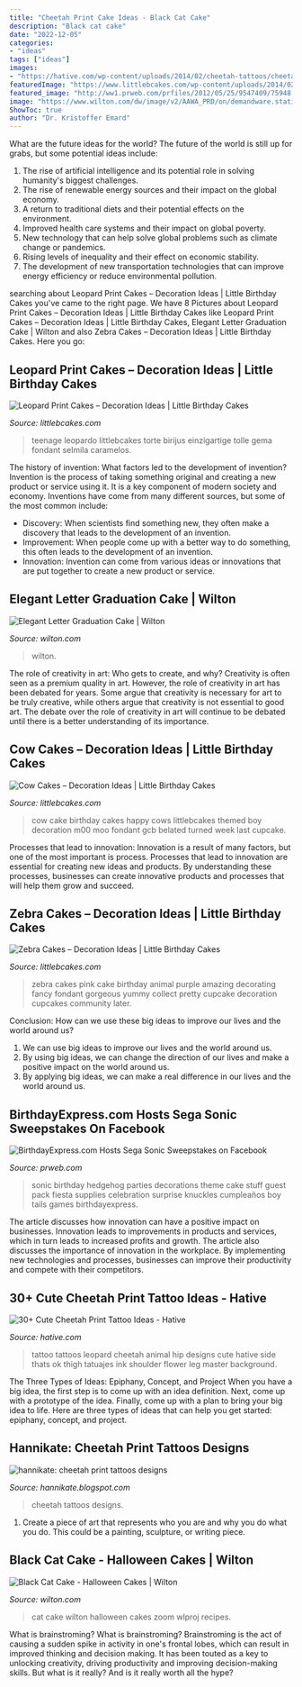 ```yaml
---
title: "Cheetah Print Cake Ideas - Black Cat Cake"
description: "Black cat cake"
date: "2022-12-05"
categories:
- "ideas"
tags: ["ideas"]
images:
- "https://hative.com/wp-content/uploads/2014/02/cheetah-tattoos/cheetah-hip-tattoo-for-girl-14.jpg"
featuredImage: "https://www.littlebcakes.com/wp-content/uploads/2014/02/Leopard-Print-Cake-Ideas.jpg"
featured_image: "http://ww1.prweb.com/prfiles/2012/05/25/9547409/75948.jpg"
image: "https://www.wilton.com/dw/image/v2/AAWA_PRD/on/demandware.static/-/Sites-wilton-project-master/default/dwaf15fb37/images/project/WLPROJ-9243/CoCeCaHa_44939-03.jpg?sw=1440&amp;sh=750&amp;sm=fit"
ShowToc: true
author: "Dr. Kristoffer Emard"
---
```



What are the future ideas for the world?
The future of the world is still up for grabs, but some potential ideas include: 
1. The rise of artificial intelligence and its potential role in solving humanity's biggest challenges. 
2. The rise of renewable energy sources and their impact on the global economy. 
3. A return to traditional diets and their potential effects on the environment. 
4. Improved health care systems and their impact on global poverty. 
5. New technology that can help solve global problems such as climate change or pandemics. 
6. Rising levels of inequality and their effect on economic stability. 
7. The development of new transportation technologies that can improve energy efficiency or reduce environmental pollution.

	

		
searching about Leopard Print Cakes – Decoration Ideas | Little Birthday Cakes you've came to the right page. We have 8 Pictures about Leopard Print Cakes – Decoration Ideas | Little Birthday Cakes like Leopard Print Cakes – Decoration Ideas | Little Birthday Cakes, Elegant Letter Graduation Cake | Wilton and also Zebra Cakes – Decoration Ideas | Little Birthday Cakes. Here you go:
		
    
## Leopard Print Cakes – Decoration Ideas | Little Birthday Cakes

<img loading=lazy src="https://www.littlebcakes.com/wp-content/uploads/2014/02/Leopard-Print-Cake-Ideas.jpg" onerror="this.onerror=null;this.src='https://tse3.mm.bing.net/th?id=OIP.g_2jRshugm6qVp9RAZptXAHaJ4&amp;pid=15.1';" alt="Leopard Print Cakes – Decoration Ideas | Little Birthday Cakes">

_Source: littlebcakes.com_

>teenage leopardo littlebcakes torte birijus einzigartige tolle gema fondant selmila caramelos. 

	

The history of invention: What factors led to the development of invention?
Invention is the process of taking something original and creating a new product or service using it. It is a key component of modern society and economy. Inventions have come from many different sources, but some of the most common include: 
- Discovery: When scientists find something new, they often make a discovery that leads to the development of an invention. 
- Improvement: When people come up with a better way to do something, this often leads to the development of an invention. 
- Innovation: Invention can come from various ideas or innovations that are put together to create a new product or service.

    
## Elegant Letter Graduation Cake | Wilton

<img loading=lazy src="https://www.wilton.com/dw/image/v2/AAWA_PRD/on/demandware.static/-/Sites-wilton-project-master/default/dwaf15fb37/images/project/WLPROJ-9243/CoCeCaHa_44939-03.jpg?sw=1440&amp;sh=750&amp;sm=fit" onerror="this.onerror=null;this.src='https://tse1.mm.bing.net/th?id=OIP.9lsKpV9C7UMxvu8n5_DFUAHaHa&amp;pid=15.1';" alt="Elegant Letter Graduation Cake | Wilton">

_Source: wilton.com_

>wilton. 

	

The role of creativity in art: Who gets to create, and why?
Creativity is often seen as a premium quality in art. However, the role of creativity in art has been debated for years. Some argue that creativity is necessary for art to be truly creative, while others argue that creativity is not essential to good art. The debate over the role of creativity in art will continue to be debated until there is a better understanding of its importance.

    
## Cow Cakes – Decoration Ideas | Little Birthday Cakes

<img loading=lazy src="http://www.littlebcakes.com/wp-content/uploads/2014/01/Cow-Cake-Images-768x1024.jpg" onerror="this.onerror=null;this.src='https://tse1.mm.bing.net/th?id=OIP.K3CLj0TlBLWtsD8Jlowi1wHaJ4&amp;pid=15.1';" alt="Cow Cakes – Decoration Ideas | Little Birthday Cakes">

_Source: littlebcakes.com_

>cow cake birthday cakes happy cows littlebcakes themed boy decoration m00 moo fondant gcb belated turned week last cupcake. 

	

Processes that lead to innovation:
Innovation is a result of many factors, but one of the most important is process. Processes that lead to innovation are essential for creating new ideas and products. By understanding these processes, businesses can create innovative products and processes that will help them grow and succeed.

    
## Zebra Cakes – Decoration Ideas | Little Birthday Cakes

<img loading=lazy src="http://www.littlebcakes.com/wp-content/uploads/2014/01/Zebra-Cakes.jpg" onerror="this.onerror=null;this.src='https://tse1.mm.bing.net/th?id=OIP.bOYdTlPswoIp9XAWekhw8AHaLm&amp;pid=15.1';" alt="Zebra Cakes – Decoration Ideas | Little Birthday Cakes">

_Source: littlebcakes.com_

>zebra cakes pink cake birthday animal purple amazing decorating fancy fondant gorgeous yummy collect pretty cupcake decoration cupcakes community later. 

	

Conclusion: How can we use these big ideas to improve our lives and the world around us?
1. We can use big ideas to improve our lives and the world around us. 
2. By using big ideas, we can change the direction of our lives and make a positive impact on the world around us. 
3. By applying big ideas, we can make a real difference in our lives and the world around us.

    
## BirthdayExpress.com Hosts Sega Sonic Sweepstakes On Facebook

<img loading=lazy src="http://ww1.prweb.com/prfiles/2012/05/25/9547409/75948.jpg" onerror="this.onerror=null;this.src='https://tse1.mm.bing.net/th?id=OIP.8Y5oQ9og688tQrsp5ljOFAHaKX&amp;pid=15.1';" alt="BirthdayExpress.com Hosts Sega Sonic Sweepstakes on Facebook">

_Source: prweb.com_

>sonic birthday hedgehog parties decorations theme cake stuff guest pack fiesta supplies celebration surprise knuckles cumpleaños boy tails games birthdayexpress. 

	

The article discusses how innovation can have a positive impact on businesses. Innovation leads to improvements in products and services, which in turn leads to increased profits and growth. The article also discusses the importance of innovation in the workplace. By implementing new technologies and processes, businesses can improve their productivity and compete with their competitors.

    
## 30+ Cute Cheetah Print Tattoo Ideas - Hative

<img loading=lazy src="https://hative.com/wp-content/uploads/2014/02/cheetah-tattoos/cheetah-hip-tattoo-for-girl-14.jpg" onerror="this.onerror=null;this.src='https://tse3.mm.bing.net/th?id=OIP.uo-njryDWHBEUvyiJF3CRwHaJ4&amp;pid=15.1';" alt="30+ Cute Cheetah Print Tattoo Ideas - Hative">

_Source: hative.com_

>tattoo tattoos leopard cheetah animal hip designs cute hative side thats ok thigh tatuajes ink shoulder flower leg master background. 

	

The Three Types of Ideas: Epiphany, Concept, and Project
When you have a big idea, the first step is to come up with an idea definition. Next, come up with a prototype of the idea. Finally, come up with a plan to bring your big idea to life. Here are three types of ideas that can help you get started: epiphany, concept, and project.

    
## Hannikate: Cheetah Print Tattoos Designs

<img loading=lazy src="https://4.bp.blogspot.com/-nNrY9Yu-crE/TyS-sQPDmwI/AAAAAAAABAA/Ee2wRf5esXw/s1600/cheetah-print-tattoos-pics.jpg" onerror="this.onerror=null;this.src='https://tse4.mm.bing.net/th?id=OIP.YP-RG4ml-B4UxH8rjRiQzgHaJ4&amp;pid=15.1';" alt="hannikate: cheetah print tattoos designs">

_Source: hannikate.blogspot.com_

>cheetah tattoos designs. 

	

1. Create a piece of art that represents who you are and why you do what you do. This could be a painting, sculpture, or writing piece. 

    
## Black Cat Cake - Halloween Cakes | Wilton

<img loading=lazy src="https://www.wilton.com/dw/image/v2/AAWA_PRD/on/demandware.static/-/Sites-wilton-project-master/default/dw92e47846/images/project/WLPROJ-9290/CaCaHa_46518-3.jpg?sw=1440&amp;sh=750&amp;sm=fit" onerror="this.onerror=null;this.src='https://tse1.mm.bing.net/th?id=OIP.CzlQp8g8eggndTHmYmS5KwHaHa&amp;pid=15.1';" alt="Black Cat Cake - Halloween Cakes | Wilton">

_Source: wilton.com_

>cat cake wilton halloween cakes zoom wlproj recipes. 

	

What is brainstroming?
What is brainstroming? Brainstroming is the act of causing a sudden spike in activity in one's frontal lobes, which can result in improved thinking and decision making. It has been touted as a key to unlocking creativity, driving productivity and improving decision-making skills. But what is it really? And is it really worth all the hype?

